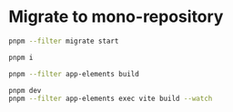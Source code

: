 # Migrate to mono-repository

```sh
pnpm --filter migrate start

pnpm i

pnpm --filter app-elements build

pnpm dev
pnpm --filter app-elements exec vite build --watch
```
